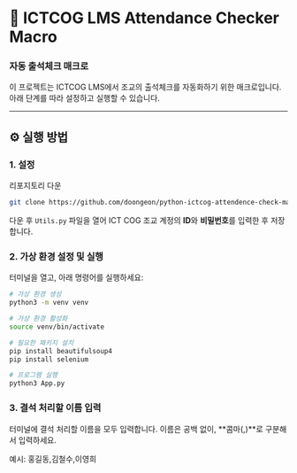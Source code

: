 # 📅 ICTCOG LMS Attendance Checker Macro

### 자동 출석체크 매크로

이 프로젝트는 ICTCOG LMS에서 조교의 출석체크를 자동화하기 위한 매크로입니다.  
아래 단계를 따라 설정하고 실행할 수 있습니다.

---

## ⚙️ 실행 방법

### 1. 설정

리포지토리 다운

```bash
git clone https://github.com/doongeon/python-ictcog-attendence-check-macro.git
```

다운 후 `Utils.py` 파일을 열어 ICT COG 조교 계정의 **ID**와 **비밀번호**를 입력한 후 저장합니다.

### 2. 가상 환경 설정 및 실행

터미널을 열고, 아래 명령어를 실행하세요:

```bash
# 가상 환경 생성
python3 -m venv venv

# 가상 환경 활성화
source venv/bin/activate

# 필요한 패키지 설치
pip install beautifulsoup4
pip install selenium

# 프로그램 실행
python3 App.py
```

### 3. 결석 처리할 이름 입력

터미널에 결석 처리할 이름을 모두 입력합니다.
이름은 공백 없이, **콤마(,)**로 구분해서 입력하세요.

예시:
홍길동,김철수,이영희
